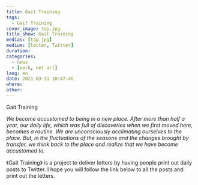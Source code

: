 ```yaml
---
title: Gait Training
tags:
  - Gait Training
cover_image: top.jpg
title_show: Gait Training
medias: [top.jpg]
medium: [letter, Twitter]
duration: 
categories:
  - news
  - [work, net art]
lang: en
date: 2021-03-31 10:47:46
where:
other:
---
```


Gait Training

*We become accustomed to being in a new place. After more than half a year, our daily life, which was full of discoveries when we first moved here, becomes a routine. We are unconsciously acclimating ourselves to the place. But, in the fluctuations of the seasons and the changes brought by transfer, we think back to the place and realize that we have become accustomed to.*

《Gait Training》 is a project to deliver letters by having people print out daily posts to Twitter. I hope you will follow the link below to all the posts and print out the letters.
<!--
# Tag Plugins
## Image
{% img [class names] /path/to/image [width] [height] "title text 'alt text'" %}

## Link
{% link text url [external] [title] %}

## YouTube
{% youtube video_id %}

## Vimeo
{% vimeo video_id [width] [height] %}

<!-- more -->
